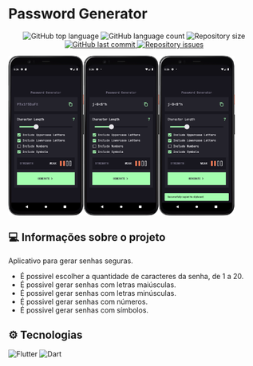 # Password Generator

<p align="center">
  <img alt="GitHub top language" src="https://img.shields.io/github/languages/top/danyelvarejao/password_generator" />

  <img alt="GitHub language count" src="https://img.shields.io/github/languages/count/danyelvarejao/password_generator" />

  <img alt="Repository size" src="https://img.shields.io/github/repo-size/danyelvarejao/password_generator" />

  <a href="https://github.com/danyelvarejao/password_generator/commits/production">
    <img alt="GitHub last commit" src="https://img.shields.io/github/last-commit/danyelvarejao/password_generator/production" />
  </a>

  <a href="https://github.com/danyelvarejao/password_generator/issues">
    <img alt="Repository issues" src="https://img.shields.io/github/issues/danyelvarejao/password_generator" />
  </a>
</p>

<div style="display: flex">
    <img src="./.github/images/1.png" width="30%" />
    <img src="./.github/images/2.png" width="30%" />
    <img src="./.github/images/3.png" width="30%" />
</div>

## 💻 Informações sobre o projeto

Aplicativo para gerar senhas seguras.

* É possivel escolher a quantidade de caracteres da senha, de 1 a 20.
* É possivel gerar senhas com letras maiúsculas.
* É possivel gerar senhas com letras minúsculas.
* É possivel gerar senhas com números.
* É possivel gerar senhas com símbolos.

## ⚙ Tecnologias
![Flutter](https://img.shields.io/badge/Flutter-%2302569B.svg?style=for-the-badge&logo=Flutter&logoColor=white)
![Dart](https://img.shields.io/badge/dart-%230175C2.svg?style=for-the-badge&logo=dart&logoColor=white)